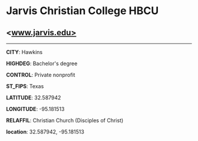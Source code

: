 # Jarvis Christian College HBCU
## <www.jarvis.edu>
---
**CITY**: Hawkins

**HIGHDEG**: Bachelor's degree

**CONTROL**: Private nonprofit

**ST_FIPS**: Texas

**LATITUDE**: 32.587942

**LONGITUDE**: -95.181513

**RELAFFIL**: Christian Church (Disciples of Christ)

**location**: 32.587942, -95.181513